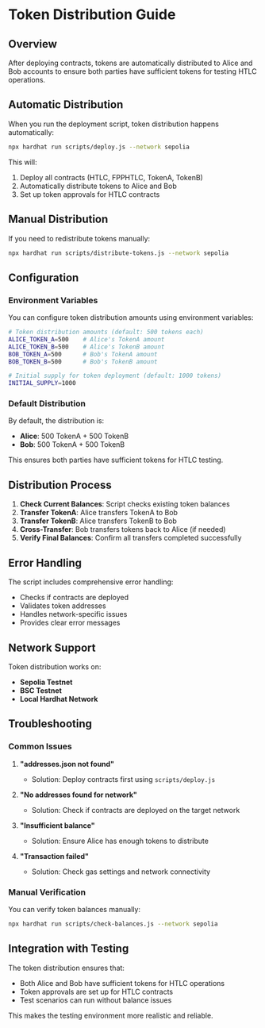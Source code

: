 # Token Distribution Guide

## Overview

After deploying contracts, tokens are automatically distributed to Alice and Bob accounts to ensure both parties have sufficient tokens for testing HTLC operations.

## Automatic Distribution

When you run the deployment script, token distribution happens automatically:

```bash
npx hardhat run scripts/deploy.js --network sepolia
```

This will:
1. Deploy all contracts (HTLC, FPPHTLC, TokenA, TokenB)
2. Automatically distribute tokens to Alice and Bob
3. Set up token approvals for HTLC contracts

## Manual Distribution

If you need to redistribute tokens manually:

```bash
npx hardhat run scripts/distribute-tokens.js --network sepolia
```

## Configuration

### Environment Variables

You can configure token distribution amounts using environment variables:

```bash
# Token distribution amounts (default: 500 tokens each)
ALICE_TOKEN_A=500    # Alice's TokenA amount
ALICE_TOKEN_B=500    # Alice's TokenB amount
BOB_TOKEN_A=500      # Bob's TokenA amount
BOB_TOKEN_B=500      # Bob's TokenB amount

# Initial supply for token deployment (default: 1000 tokens)
INITIAL_SUPPLY=1000
```

### Default Distribution

By default, the distribution is:
- **Alice**: 500 TokenA + 500 TokenB
- **Bob**: 500 TokenA + 500 TokenB

This ensures both parties have sufficient tokens for HTLC testing.

## Distribution Process

1. **Check Current Balances**: Script checks existing token balances
2. **Transfer TokenA**: Alice transfers TokenA to Bob
3. **Transfer TokenB**: Alice transfers TokenB to Bob
4. **Cross-Transfer**: Bob transfers tokens back to Alice (if needed)
5. **Verify Final Balances**: Confirm all transfers completed successfully

## Error Handling

The script includes comprehensive error handling:
- Checks if contracts are deployed
- Validates token addresses
- Handles network-specific issues
- Provides clear error messages

## Network Support

Token distribution works on:
- **Sepolia Testnet**
- **BSC Testnet**
- **Local Hardhat Network**

## Troubleshooting

### Common Issues

1. **"addresses.json not found"**
   - Solution: Deploy contracts first using `scripts/deploy.js`

2. **"No addresses found for network"**
   - Solution: Check if contracts are deployed on the target network

3. **"Insufficient balance"**
   - Solution: Ensure Alice has enough tokens to distribute

4. **"Transaction failed"**
   - Solution: Check gas settings and network connectivity

### Manual Verification

You can verify token balances manually:

```bash
npx hardhat run scripts/check-balances.js --network sepolia
```

## Integration with Testing

The token distribution ensures that:
- Both Alice and Bob have sufficient tokens for HTLC operations
- Token approvals are set up for HTLC contracts
- Test scenarios can run without balance issues

This makes the testing environment more realistic and reliable. 